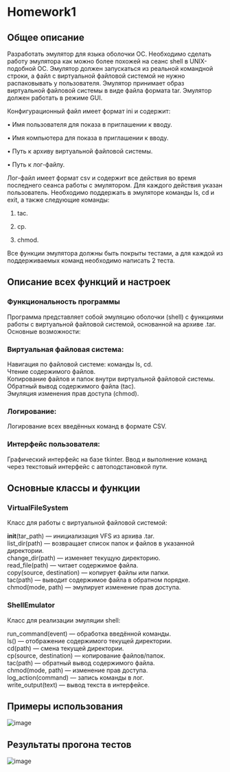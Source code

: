 # Homework1
## Общее описание  
Разработать эмулятор для языка оболочки ОС. Необходимо сделать работу эмулятора как можно более похожей на сеанс shell в UNIX-подобной ОС. Эмулятор должен запускаться из реальной командной строки, а файл с виртуальной файловой системой не нужно распаковывать у пользователя. Эмулятор принимает образ виртуальной файловой системы в виде файла формата 
tar. Эмулятор должен работать в режиме GUI.  

Конфигурационный файл имеет формат ini и содержит:  

• Имя пользователя для показа в приглашении к вводу.  

• Имя компьютера для показа в приглашении к вводу.  

• Путь к архиву виртуальной файловой системы.  

• Путь к лог-файлу.  

Лог-файл имеет формат csv и содержит все действия во время последнего сеанса работы с эмулятором. Для каждого действия указан пользователь.  Необходимо поддержать в эмуляторе команды ls, cd и exit, а также 
следующие команды:  

1. tac.
 
2. cp.
 
3. chmod.
   
Все функции эмулятора должны быть покрыты тестами, а для каждой из поддерживаемых команд необходимо написать 2 теста.

## Описание всех функций и настроек

### Функциональность программы  
Программа представляет собой эмуляцию оболочки (shell) с функциями работы с виртуальной файловой системой, основанной на архиве .tar.   Основные возможности:

### Виртуальная файловая система:

Навигация по файловой системе: команды ls, cd.  
Чтение содержимого файлов.  
Копирование файлов и папок внутри виртуальной файловой системы.  
Обратный вывод содержимого файла (tac).  
Эмуляция изменения прав доступа (chmod).  

### Логирование:
Логирование всех введённых команд в формате CSV.

### Интерфейс пользователя:
Графический интерфейс на базе tkinter.
Ввод и выполнение команд через текстовый интерфейс с автоподстановкой пути.

## Основные классы и функции

### VirtualFileSystem
Класс для работы с виртуальной файловой системой:  

__init__(tar_path) — инициализация VFS из архива .tar.  
list_dir(path) — возвращает список папок и файлов в указанной директории.  
change_dir(path) — изменяет текущую директорию.  
read_file(path) — читает содержимое файла.  
copy(source, destination) — копирует файлы или папки.  
tac(path) — выводит содержимое файла в обратном порядке.  
chmod(mode, path) — эмулирует изменение прав доступа.  

### ShellEmulator  
Класс для реализации эмуляции shell:  

run_command(event) — обработка введённой команды.  
ls() — отображение содержимого текущей директории.  
cd(path) — смена текущей директории.  
cp(source, destination) — копирование файлов/папок.  
tac(path) — обратный вывод содержимого файла.  
chmod(mode, path) — изменение прав доступа.  
log_action(command) — запись команды в лог.  
write_output(text) — вывод текста в интерфейсе.  

## Примеры использования
![image](https://github.com/user-attachments/assets/fa650f00-9083-471e-8cae-cd868ff58a4f)

## Результаты прогона тестов
![image](https://github.com/user-attachments/assets/a8647979-c64b-4e32-aeb9-445db6c848e9)
